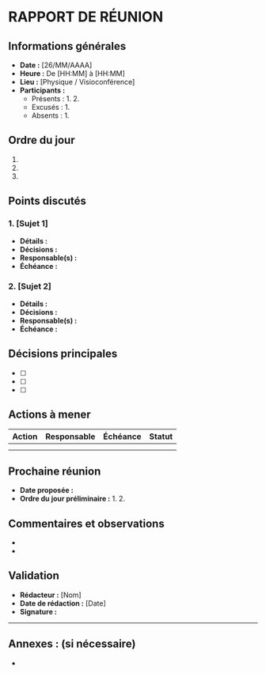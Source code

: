 # RAPPORT DE RÉUNION

## Informations générales
- **Date :** [26/MM/AAAA]
- **Heure :** De [HH:MM] à [HH:MM]
- **Lieu :** [Physique / Visioconférence]
- **Participants :**
    - Présents :
        1.
        2.
    - Excusés :
        1.
    - Absents :
        1.

## Ordre du jour
1.
2.
3.

## Points discutés

### 1. [Sujet 1]
- **Détails :**
- **Décisions :**
- **Responsable(s) :**
- **Échéance :**

### 2. [Sujet 2]
- **Détails :**
- **Décisions :**
- **Responsable(s) :**
- **Échéance :**

## Décisions principales
- [ ] 
- [ ] 
- [ ] 

## Actions à mener

| Action | Responsable | Échéance | Statut |
|--------|-------------|----------|--------|
| | | | |
| | | | |

## Prochaine réunion
- **Date proposée :**
- **Ordre du jour préliminaire :**
    1.
    2.

## Commentaires et observations
- 
-

## Validation
- **Rédacteur :** [Nom]
- **Date de rédaction :** [Date]
- **Signature :**

---

**Annexes :** (si nécessaire)
- 
-